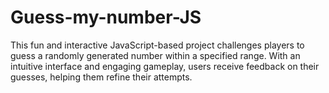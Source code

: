 # Guess-my-number-JS
This fun and interactive JavaScript-based project challenges players to guess a randomly generated number within a specified range. With an intuitive interface and engaging gameplay, users receive feedback on their guesses, helping them refine their attempts.
